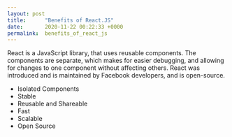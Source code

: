 ```yaml
---
layout: post
title:      "Benefits of React.JS"
date:       2020-11-22 00:22:33 +0000
permalink:  benefits_of_react_js
---
```



React is a JavaScript library, that uses reusable components. The components are separate, which makes for easier debugging, and allowing for changes to one component without affecting others. React was introduced and is maintained by Facebook developers, and is open-source.

* Isolated Components
* Stable
* Reusable and Shareable
* Fast
* Scalable
* Open Source
